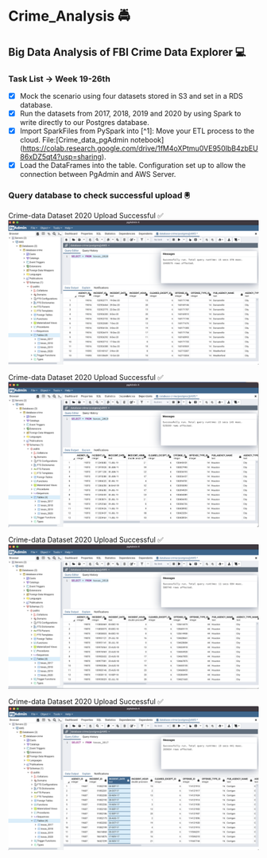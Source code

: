 # **Crime_Analysis** :oncoming_police_car:
## Big Data Analysis of FBI Crime Data Explorer :computer:

### Task List -> Week 19-26th
- [x] Mock the scenario using four datasets stored in S3 and set in a RDS database.
- [x] Run the datasets from 2017, 2018, 2019 and 2020 by using Spark to write directly to our Postgres database.
- [x] Import SparkFiles from PySpark into [^1]: Move your ETL process to the cloud. File:[Crime_data_pgAdmin notebook] (https://colab.research.google.com/drive/1fM4oXPtmu0VE950IbB4zbEU86xDZ5qt4?usp=sharing).
- [x] Load the DataFrames into the table. Configuration set up to allow the connection between PgAdmin and AWS Server.

### Query database to check successful upload :trackball:

Crime-data Dataset 2020 Upload Successful :white_check_mark:
![Data 2020](resources/Texas%202020.png)

Crime-data Dataset 2020 Upload Successful :white_check_mark:
![Data 2019](resources/Texas%202019.png)

Crime-data Dataset 2020 Upload Successful :white_check_mark:
![Data 2018](resources/Texas%202018.png)

Crime-data Dataset 2020 Upload Successful :white_check_mark:
![Data 2017](resources/Texas%202017.png)
